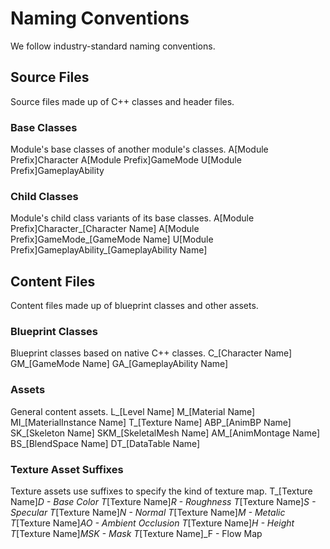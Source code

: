 # Naming Conventions
We follow industry-standard naming conventions.



## Source Files
Source files made up of C++ classes and header files.

### Base Classes
Module's base classes of another module's classes.
A[Module Prefix]Character
A[Module Prefix]GameMode
U[Module Prefix]GameplayAbility

### Child Classes
Module's child class variants of its base classes.
A[Module Prefix]Character_[Character Name]
A[Module Prefix]GameMode_[GameMode Name]
U[Module Prefix]GameplayAbility_[GameplayAbility Name]


## Content Files
Content files made up of blueprint classes and other assets.

### Blueprint Classes
Blueprint classes based on native C++ classes.
C_[Character Name]
GM_[GameMode Name]
GA_[GameplayAbility Name]

### Assets
General content assets.
L_[Level Name]
M_[Material Name]
MI_[MaterialInstance Name]
T_[Texture Name]
ABP_[AnimBP Name]
SK_[Skeleton Name]
SKM_[SkeletalMesh Name]
AM_[AnimMontage Name]
BS_[BlendSpace Name]
DT_[DataTable Name]

### Texture Asset Suffixes
Texture assets use suffixes to specify the kind of texture map.
T_[Texture Name]_D - Base Color
T_[Texture Name]_R - Roughness
T_[Texture Name]_S - Specular
T_[Texture Name]_N - Normal
T_[Texture Name]_M - Metalic
T_[Texture Name]_AO - Ambient Occlusion
T_[Texture Name]_H - Height
T_[Texture Name]_MSK - Mask
T_[Texture Name]_F - Flow Map
